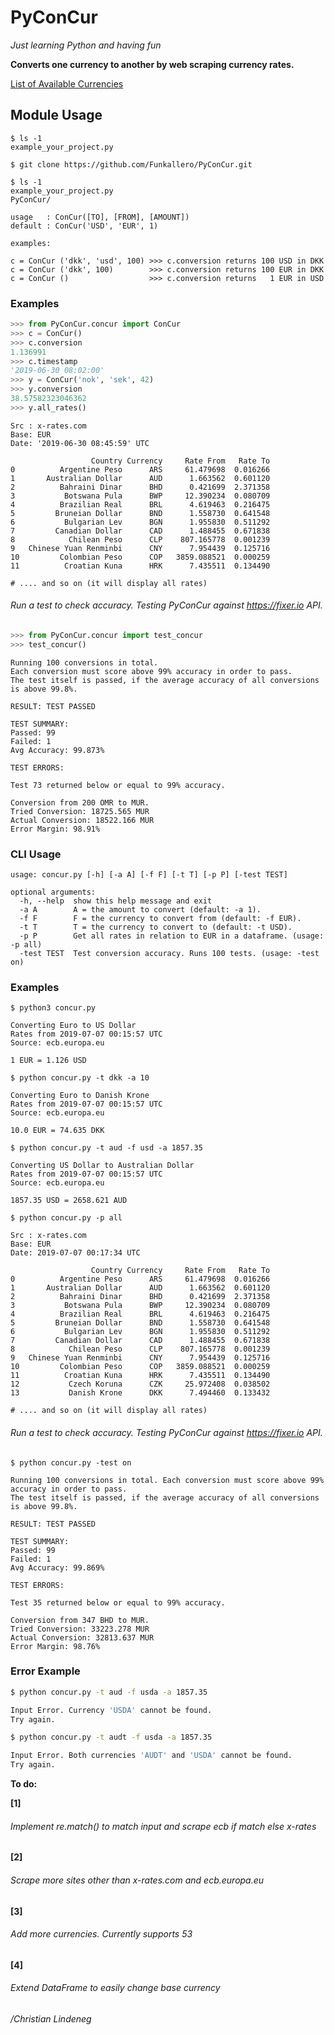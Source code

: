 # PyConCur

*Just learning Python and having fun*

**Converts one currency to another by web scraping currency rates.**

[List of Available Currencies](https://pastebin.com/raw/pMbhnuiM)

## Module Usage
```
$ ls -1
example_your_project.py

$ git clone https://github.com/Funkallero/PyConCur.git

$ ls -1
example_your_project.py
PyConCur/
```
```
usage   : ConCur([TO], [FROM], [AMOUNT])
default : ConCur('USD', 'EUR', 1)

examples:

c = ConCur ('dkk', 'usd', 100) >>> c.conversion returns 100 USD in DKK
c = ConCur ('dkk', 100)        >>> c.conversion returns 100 EUR in DKK
c = ConCur ()                  >>> c.conversion returns   1 EUR in USD
```
### Examples
```python
>>> from PyConCur.concur import ConCur
>>> c = ConCur()
>>> c.conversion
1.136991
>>> c.timestamp
'2019-06-30 08:02:00'
>>> y = ConCur('nok', 'sek', 42)
>>> y.conversion
38.57582323046362
>>> y.all_rates()
```
```
Src : x-rates.com
Base: EUR
Date: '2019-06-30 08:45:59' UTC

                  Country Currency     Rate From   Rate To
0          Argentine Peso      ARS     61.479698  0.016266
1       Australian Dollar      AUD      1.663562  0.601120
2          Bahraini Dinar      BHD      0.421699  2.371358
3           Botswana Pula      BWP     12.390234  0.080709
4          Brazilian Real      BRL      4.619463  0.216475
5         Bruneian Dollar      BND      1.558730  0.641548
6           Bulgarian Lev      BGN      1.955830  0.511292
7         Canadian Dollar      CAD      1.488455  0.671838
8            Chilean Peso      CLP    807.165778  0.001239
9   Chinese Yuan Renminbi      CNY      7.954439  0.125716
10         Colombian Peso      COP   3859.088521  0.000259
11          Croatian Kuna      HRK      7.435511  0.134490

# .... and so on (it will display all rates)
```
###### Run a test to check accuracy. Testing PyConCur against https://fixer.io API. 
```python
>>> from PyConCur.concur import test_concur
>>> test_concur()
```
```
Running 100 conversions in total.
Each conversion must score above 99% accuracy in order to pass.
The test itself is passed, if the average accuracy of all conversions is above 99.8%.

RESULT: TEST PASSED

TEST SUMMARY:
Passed: 99
Failed: 1
Avg Accuracy: 99.873%

TEST ERRORS:

Test 73 returned below or equal to 99% accuracy.

Conversion from 200 OMR to MUR.
Tried Conversion: 18725.565 MUR
Actual Conversion: 18522.166 MUR
Error Margin: 98.91%
```
### CLI Usage
```
usage: concur.py [-h] [-a A] [-f F] [-t T] [-p P] [-test TEST]

optional arguments:
  -h, --help  show this help message and exit
  -a A        A = the amount to convert (default: -a 1).
  -f F        F = the currency to convert from (default: -f EUR).
  -t T        T = the currency to convert to (default: -t USD).
  -p P        Get all rates in relation to EUR in a dataframe. (usage: -p all)
  -test TEST  Test conversion accuracy. Runs 100 tests. (usage: -test on)
```
### Examples
```
$ python3 concur.py

Converting Euro to US Dollar
Rates from 2019-07-07 00:15:57 UTC
Source: ecb.europa.eu

1 EUR = 1.126 USD
```
```
$ python concur.py -t dkk -a 10

Converting Euro to Danish Krone
Rates from 2019-07-07 00:15:57 UTC
Source: ecb.europa.eu

10.0 EUR = 74.635 DKK
```
```
$ python concur.py -t aud -f usd -a 1857.35

Converting US Dollar to Australian Dollar
Rates from 2019-07-07 00:15:57 UTC
Source: ecb.europa.eu

1857.35 USD = 2658.621 AUD
```
```
$ python concur.py -p all

Src : x-rates.com
Base: EUR
Date: 2019-07-07 00:17:34 UTC

                  Country Currency     Rate From   Rate To
0          Argentine Peso      ARS     61.479698  0.016266
1       Australian Dollar      AUD      1.663562  0.601120
2          Bahraini Dinar      BHD      0.421699  2.371358
3           Botswana Pula      BWP     12.390234  0.080709
4          Brazilian Real      BRL      4.619463  0.216475
5         Bruneian Dollar      BND      1.558730  0.641548
6           Bulgarian Lev      BGN      1.955830  0.511292
7         Canadian Dollar      CAD      1.488455  0.671838
8            Chilean Peso      CLP    807.165778  0.001239
9   Chinese Yuan Renminbi      CNY      7.954439  0.125716
10         Colombian Peso      COP   3859.088521  0.000259
11          Croatian Kuna      HRK      7.435511  0.134490
12           Czech Koruna      CZK     25.972408  0.038502
13           Danish Krone      DKK      7.494460  0.133432

# .... and so on (it will display all rates)
```
###### Run a test to check accuracy. Testing PyConCur against https://fixer.io API. 
```
$ python concur.py -test on

Running 100 conversions in total. Each conversion must score above 99% accuracy in order to pass.
The test itself is passed, if the average accuracy of all conversions is above 99.8%.

RESULT: TEST PASSED

TEST SUMMARY:
Passed: 99
Failed: 1
Avg Accuracy: 99.869%

TEST ERRORS:

Test 35 returned below or equal to 99% accuracy.

Conversion from 347 BHD to MUR.
Tried Conversion: 33223.278 MUR
Actual Conversion: 32813.637 MUR
Error Margin: 98.76%
```
### Error Example
```sh
$ python concur.py -t aud -f usda -a 1857.35

Input Error. Currency 'USDA' cannot be found.
Try again.
```
```sh
$ python concur.py -t audt -f usda -a 1857.35

Input Error. Both currencies 'AUDT' and 'USDA' cannot be found.
Try again.
```
**To do:**

**[1]** 
###### Implement re.match() to match input and scrape ecb if match else x-rates
**[2]**
###### Scrape more sites other than x-rates.com and ecb.europa.eu
**[3]**
###### Add more currencies. Currently supports 53
**[4]**
###### Extend DataFrame to easily change base currency

*/Christian Lindeneg*